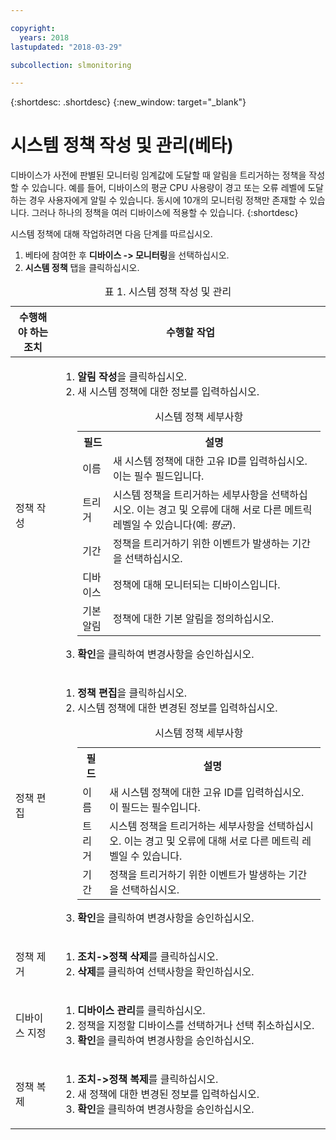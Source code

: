 ```yaml
---

copyright:
  years: 2018
lastupdated: "2018-03-29"

subcollection: slmonitoring

---
```


{:shortdesc: .shortdesc}
{:new_window: target="_blank"}

# 시스템 정책 작성 및 관리(베타)
디바이스가 사전에 판별된 모니터링 임계값에 도달할 때 알림을 트리거하는 정책을 작성할 수 있습니다. 예를 들어, 디바이스의 평균 CPU 사용량이 경고 또는 오류 레벨에 도달하는 경우 사용자에게 알릴 수 있습니다. 동시에 10개의 모니터링 정책만 존재할 수 있습니다. 그러나 하나의 정책을 여러 디바이스에 적용할 수 있습니다.
{:shortdesc}


시스템 정책에 대해 작업하려면 다음 단계를 따르십시오.
1. 베타에 참여한 후 **디바이스 -> 모니터링**을 선택하십시오.
2. **시스템 정책** 탭을 클릭하십시오.

<table>
   <CAPTION>표 1. 시스템 정책 작성 및 관리</CAPTION>
   <THEAD>
   <TR>
   <th>수행해야 하는 조치</th>
   <th>수행할 작업</th>
   </TR>
   </THEAD>
   <TBODY>
   <tr>
   <td>정책 작성</td>
   <td>
   <ol>
     <li><b>알림 작성</b>을 클릭하십시오.</li>
     <li>새 시스템 정책에 대한 정보를 입력하십시오.

<table>
  <caption>시스템 정책 세부사항</caption>
  <tr>
     <th>필드</th>
     <th>설명</th>
  </tr>
  <tr>
    <td>이름</td>
    <td>새 시스템 정책에 대한 고유 ID를 입력하십시오. 이는 필수 필드입니다.</td>
  </tr>
  <tr>
    <td>트리거</td>
    <td>시스템 정책을 트리거하는 세부사항을 선택하십시오. 이는 경고 및 오류에 대해 서로 다른 메트릭 레벨일 수 있습니다(예: <i>평균</i>).</td>
  </tr>
   <tr>
    <td>기간</td>
     <td>정책을 트리거하기 위한 이벤트가 발생하는 기간을 선택하십시오.</td>
  </tr>
   <tr>
    <td>디바이스</td>
    <td>정책에 대해 모니터되는 디바이스입니다.</td>
  </tr>
   <tr>
    <td>기본 알림</td>
    <td>정책에 대한 기본 알림을 정의하십시오.</td>
  </tr>
</table>
</li>
<li><b>확인</b>을 클릭하여 변경사항을 승인하십시오.</li>
   </ol>
   </td>
   </tr>
   <tr>
   <td>정책 편집</td>
   <td>
   <ol>
     <li><b>정책 편집</b>을 클릭하십시오.</li>
    <li>시스템 정책에 대한 변경된 정보를 입력하십시오.

<table>
  <caption>시스템 정책 세부사항</caption>
  <tr>
     <th>필드</th>
     <th>설명</th>
  </tr>
  <tr>
    <td>이름</td>
    <td>새 시스템 정책에 대한 고유 ID를 입력하십시오. 이 필드는 필수입니다.</td>
  </tr>
  <tr>
    <td>트리거</td>
    <td>시스템 정책을 트리거하는 세부사항을 선택하십시오. 이는 경고 및 오류에 대해 서로 다른 메트릭 레벨일 수 있습니다.</td>
  </tr>
   <tr>
    <td>기간</td>
     <td>정책을 트리거하기 위한 이벤트가 발생하는 기간을 선택하십시오.</td>
  </tr>
</table>
</li>
<li><b>확인</b>을 클릭하여 변경사항을 승인하십시오.</li>
   </ol>
   </td>
   </tr>
   <tr>
   <td>정책 제거</td>
   <td>
   <ol>
     <li><b>조치->정책 삭제</b>를 클릭하십시오.</li>
     <li><b>삭제</b>를 클릭하여 선택사항을 확인하십시오.</li>
   </ol>
   </td>
   </tr>
   <tr>
  <td>디바이스 지정</td>
  <td>
    <ol>
      <li><b>디바이스 관리</b>를 클릭하십시오.</li>
      <li>정책을 지정할 디바이스를 선택하거나 선택 취소하십시오.</li>
       <li><b>확인</b>을 클릭하여 변경사항을 승인하십시오.</li>
    </ol>
      </td>
  </tr>
   <tr>
  <td>정책 복제</td>
  <td>
    <ol>
      <li><b>조치->정책 복제</b>를 클릭하십시오.</li>
      <li>새 정책에 대한 변경된 정보를 입력하십시오.</li>
       <li><b>확인</b>을 클릭하여 변경사항을 승인하십시오.</li>
    </ol>
      </td>
  </tr>

   </TBODY>
   </table>

